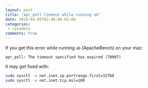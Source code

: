 ```yaml
---
layout: post
title: "apr_poll timeout while running ab"
date: 2010-04-05T02:40:00-03:00
categories:
 - sysadmin
comments: true
---
```

If you get this error while running `ab` (ApacheBench) on your mac:

```
apr_poll: The timeout specified has expired (70007)
```

It may get fixed with:

```bash
sudo sysctl -w net.inet.ip.portrange.first=32768
sudo sysctl -w net.inet.tcp.msl=100
```
